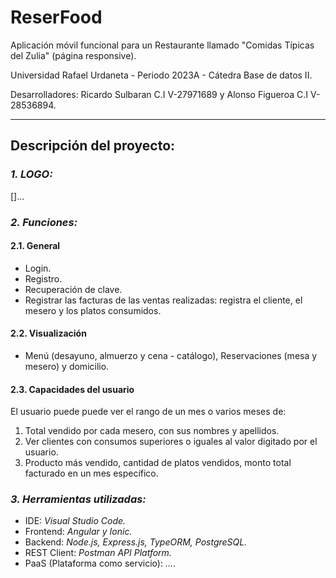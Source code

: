 # ReserFood
Aplicación móvil funcional para un Restaurante llamado "Comidas Típicas del Zulia" (página responsive).

Universidad Rafael Urdaneta - Periodo 2023A - Cátedra Base de datos II.

Desarrolladores: Ricardo Sulbaran C.I V-27971689 y Alonso Figueroa C.I V-28536894.

---

## **Descripción del proyecto:**

### *1. LOGO:*
[]...


### *2. Funciones:*
#### 2.1. General
- Login.
- Registro.
- Recuperación de clave.
- Registrar las facturas de las ventas realizadas: registra el cliente, el mesero y los platos consumidos.

#### 2.2. Visualización
- Menú (desayuno, almuerzo y cena - catálogo), Reservaciones (mesa y mesero) y domicilio.

#### 2.3. Capacidades del usuario
El usuario puede puede ver el rango de un mes o varios meses de:
1) Total vendido por cada mesero, con sus nombres y apellidos.
2) Ver clientes con consumos superiores o iguales al valor digitado por el usuario.
3) Producto más vendido, cantidad de platos vendidos, monto total facturado en un mes específico.

### *3. Herramientas utilizadas:*
- IDE: *Visual Studio Code.*
- Frontend: *Angular y Ionic.*
- Backend: *Node.js, Express.js, TypeORM, PostgreSQL.*
- REST Client: *Postman API Platform.*
- PaaS (Plataforma como servicio): *...*.


